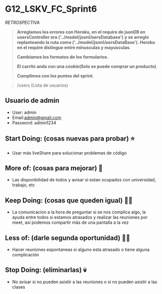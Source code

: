 # G12_LSKV_FC_Sprint6
*RETROSPECTIVA*

> **Arreglamos los errores con Heroku, en el  require de jsonDB en usersController era ('../model/jsonUsersDatabase')**
 **y se arreglo replanteando la ruta como ('../model/jsonUsersDataBase'). Heroku en el require distingue entre minusculas y mayusculas**.
> 
> **Cambiamos los formatos de los formularios**.
> 
> **El carrito anda con una cookie(Solo se puede comprar un producto)**.
> 
> **Cumplimos con los puntos del sprint**.

>/users (Lista de usuarios)
## Usuario de admin
- User: admin
- Email:admin@gmail.com
- Password: admin1234

## Start Doing: (cosas nuevas para probar) ⭐
- Usar más liveShare para solucionar problemas de código
       

## More of: (cosas para mejorar) 🌼
- Las disponibilidad de todos y avisar si estan ocupados con universidad, trabajo, etc


## Keep Doing: (cosas que queden igual) 👌🏻
- La comunicacion a la hora de preguntar si se nos complica algo, la ayuda entre todos si estamos atrasados y realizar las reuniones por meet, así podemos compartir más de una pantalla a la vez


## Less of: (darle segunda oportunidad) ✌🏻
- Hacer reuniones espontaneas si alguno esta atrasado o tiene alguna complicación


## Stop Doing: (eliminarlas) 💀
- No avisar si no pueden asistir a las reuniones o si no pueden asistir a las clases 
